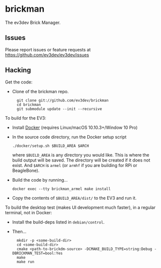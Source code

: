 brickman
========

The ev3dev Brick Manager.

Issues
------

Please report issues or feature requests at https://github.com/ev3dev/ev3dev/issues

Hacking
-------

Get the code:

* Clone of the brickman repo.

        git clone git://github.com/ev3dev/brickman
        cd brickman
        git submodule update --init --recursive

To build for the EV3:

*   Install [Docker] (requires Linux/macOS 10.10.3+/Window 10 Pro)
*   In the source code directory, run the Docker setup script

        ./docker/setup.sh $BUILD_AREA $ARCH

    where `$BUILD_AREA` is any directory you would like. This is where the
    build output will be saved. The directory will be created if it does not
    exist. And `$ARCH` is `armel` (or `armhf` if you are building for RPi
    or BeagleBone).

*   Build the code by running...

        docker exec --tty brickman_armel make install

*   Copy the contents of `$BUILD_AREA/dist/` to the EV3 and run it.

[Docker]: https://www.docker.com/

To build the desktop test (makes UI development much faster), in a regular terminal,
not in Docker:

* Install the build-deps listed in `debian/control`.
* Then...

        mkdir -p <some-build-dir>
        cd <some-build-dir>
        cmake <path-to-brickdm-source> -DCMAKE_BUILD_TYPE=string:Debug -DBRICKMAN_TEST=bool:Yes
        make
        make run
